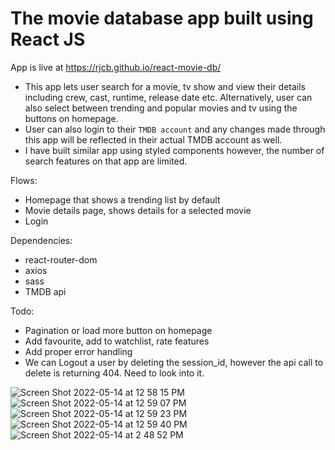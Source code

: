 # The movie database app built using React JS

App is live at https://rjcb.github.io/react-movie-db/

- This app lets user search for a movie, tv show and view their details including crew, cast, runtime, release date etc. Alternatively, user can also select between trending and popular movies and tv using the buttons on homepage.
- User can also login to their `TMDB account` and any changes made through this app will be reflected in their actual TMDB account as well.
- I have built similar app using styled components however, the number of search features on that app are limited.

Flows:
- Homepage that shows a trending list by default
- Movie details page, shows details for a selected movie
- Login

Dependencies:
- react-router-dom
- axios
- sass
- TMDB api

Todo:
- Pagination or load more button on homepage
- Add favourite, add to watchlist, rate features
- Add proper error handling
- We can Logout a user by deleting the session_id, however the api call to delete is returning 404. Need to look into it.


![Screen Shot 2022-05-14 at 12 58 15 PM](https://user-images.githubusercontent.com/37097058/168451640-46cee193-37e2-4e30-a15b-813d86178774.png)
![Screen Shot 2022-05-14 at 12 59 07 PM](https://user-images.githubusercontent.com/37097058/168451643-578554f0-750c-4149-a1a7-dd0ee59549c1.png)
![Screen Shot 2022-05-14 at 12 59 23 PM](https://user-images.githubusercontent.com/37097058/168451647-630bbcb7-8b4b-45e7-b390-b6ee0a7d417a.png)
![Screen Shot 2022-05-14 at 12 59 40 PM](https://user-images.githubusercontent.com/37097058/168451649-2be240e1-5fd7-43a3-964f-8a9a1cdde99f.png)
![Screen Shot 2022-05-14 at 2 48 52 PM](https://user-images.githubusercontent.com/37097058/168451662-307c4446-2d9e-4fe3-8e24-e522eab3d085.png)


